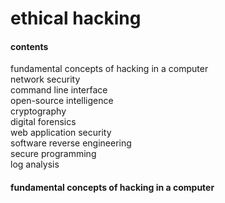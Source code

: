 #  ethical hacking

####  contents

fundamental concepts of hacking in a computer  
network security  
command line interface  
open-source intelligence  
cryptography  
digital forensics  
web application security  
software reverse engineering  
secure programming  
log analysis  

####  fundamental concepts of hacking in a computer
